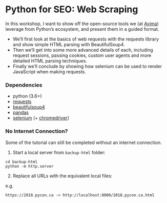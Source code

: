 # Python for SEO: Web Scraping

In this workshop, I want to show off the open-source tools we (at [Ayima](https://www.ayima.com/)) leverage from Python’s ecosystem, and present them in a guided format.

 - We’ll first look at the basics of web requests with the requests library and show simple HTML parsing with BeautifulSoup4.
 - Then we’ll get into some more advanced details of each, including request sessions, passing cookies, custom user agents and more detailed HTML parsing techniques.
 - Finally we’ll conclude by showing how selenium can be used to render JavaScript when making requests.

### Dependencies

 - python (3.6+)
 - [requests](https://pypi.org/project/requests/)
 - [beautifulsoup4](https://pypi.org/project/beautifulsoup4/)
 - [pandas](https://pypi.org/project/pandas/)
 - [selenium](https://pypi.org/project/selenium/) (+ [chromedriver](http://chromedriver.chromium.org/downloads))

### No Internet Connection?

Some of the tutorial can still be completed without an internet connection.

1. Start a local server from `backup-html` folder:   

```
cd backup-html
python -m http.server
```

2. Replace all URLs with the equivalent local files:   

e.g.
```
https://2018.pycon.ca -> http://localhost:8000/2018.pycon.ca.html
```

